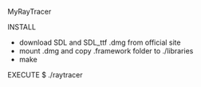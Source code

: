 MyRayTracer

INSTALL
- download SDL and SDL_ttf .dmg from official site
- mount .dmg and copy .framework folder to ./libraries
- make

EXECUTE
$ ./raytracer <scene name>
